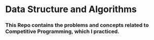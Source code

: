 # Data Structure and Algorithms

### This Repo contains the problems and concepts related to Competitive Programming, which I practiced.
